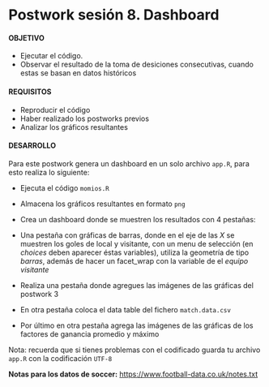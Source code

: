 
# Postwork sesión 8. Dashboard 

#### OBJETIVO

- Ejecutar el código. 
- Observar el resultado de la toma de desiciones consecutivas, cuando estas se basan en datos históricos 

#### REQUISITOS

- Reproducir el código 
- Haber realizado los postworks previos 
- Analizar los gráficos resultantes

#### DESARROLLO

Para este postwork genera un dashboard en un solo archivo `app.R`, para esto realiza lo siguiente: 

- Ejecuta el código `momios.R`

- Almacena los gráficos resultantes en formato `png` 

- Crea un dashboard donde se muestren los resultados con 4 pestañas:
   
- Una pestaña con gráficas de barras, donde en el eje de las _X_ se muestren los goles de local y visitante, con un menu de selección (en _choices_ deben aparecer éstas variables), utiliza la geometría de tipo _barras_, además de hacer un facet_wrap con la variable de el _equipo visitante_
   
- Realiza una pestaña donde agregues las imágenes de las gráficas del postwork 3
    
- En otra pestaña coloca el data table del fichero `match.data.csv` 
    
- Por último en otra pestaña agrega las imágenes de las gráficas de los factores de ganancia promedio y máximo

Nota: recuerda que si tienes problemas con el codificado guarda tu archivo `app.R` con la codificación `UTF-8`

__Notas para los datos de soccer:__ https://www.football-data.co.uk/notes.txt



